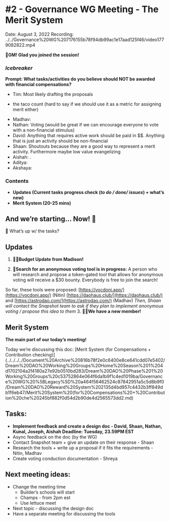 # #2 - Governance WG Meeting - The Merit System

Date: August 3, 2022
Recording: ../../Governance%20WG%207176155b78f94db99ac1e17aad125f46/video1779082822.mp4

🌱**GM! Glad you joined the session!** 

### *Icebreaker*

**Prompt: What tasks/activities do you believe should NOT be awarded with financial compensations?**

- Tim: Most likely drafting the proposals
+ the taco count (hard to say if we should use it as a metric for assigning merit either)
- Madhav:
- Nathan: Voting (would be great if we can encourage everyone to vote with a non-financial stimulus)
- David: Anything that requires active work should be paid in $$. Anything that is just an activity should be non-financial
- Shaan: Shoutouts because they are a good way to represent a merit activity. Furthermore maybe low value evangelizing
- Aishah: .
- Aditya:
- Akshaya:

### Contents

- **Updates (Current tasks progress check (*to do / done/ issues*) + what’s new)**
- **Merit System (20-25 mins)**

## And we’re starting... Now! 🚀

<aside>
📢 What’s up w/ the tasks?

## Updates

1. 🏦💸**Budget Update from Madison!**

2. 🔎**Search for an anonymous voting tool is in progress:** 
A person who will research and propose a token-gated tool that allows for anonymous voting will receive a $30 bounty. Everybody is free to join the search!

So far, these tools were proposed:
[https://vocdoni.app/](https://vocdoni.app/) (Nitin)
[https://daohaus.club/](https://daohaus.club/)  and [https://astrodao.com/](https://astrodao.com/) (Madhav)
*Then, Shaan will contact the Snapshot team to ask if they plan to implement anonymous voting / propose this idea to them*
3. 👤🎉**We have a new member!**
</aside>

## Merit System

**The main part of our today’s meeting!** 

Today we’re discussing this doc: [Merit System (for Compensations + Contribution checking)](../../../../Document%20Archive%20816b78f2e0c6400e8ce641cdd07e5402/Dream%20DAO%20Working%20Groups%20Home%20Season%201%204d1702104a2f4180a27e92b0510bd283/Dream%20DAO%20Phase%201%20Working%20Groups%20c53752864e064f6da1b9f1c4ed1019ba/Governance%20WG%20%5BLegacy%5D%20a464f56462524c87842951a5c5d8b9f0/Dream%20DAO%20Reward%20System%202135d4bd957c4432b3ff849db1f6eb47/Merit%20System%20(for%20Compensations%20+%20Contribution%20che%20245bf882f0d54d2b90de4d2565573dd2.md) 

## Tasks:

- **Implement feedback and create a design doc - David, Shaan, Nathan, Kunal, Joseph, Aishah
Deadline: Tuesday, 23.59PM EST**
- Async feedback on the doc (by the WG)
- Contact Snapshot team + give an update on their response - Shaan
- Research the tools + write up a proposal if it fits the requirements - Nitin, Madhav
- Create voting conduction documentation - Shreya

## **Next meeting ideas:**

- Change the meeting time
    - Builder’s schools will start
    - Champs - from 2pm est
    - Use lettuce meet
- Next topic - discussing the design doc
- Have a separate meeting for discussing the tools